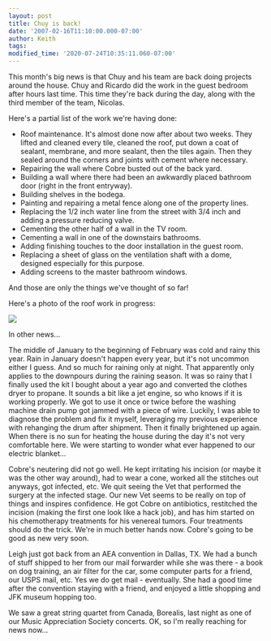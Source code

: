 ```yaml
---
layout: post
title: Chuy is back!
date: '2007-02-16T11:10:00.000-07:00'
author: Keith
tags:
modified_time: '2020-07-24T10:35:11.060-07:00'
---
```

This month's big news is that Chuy and his team are back doing projects
around the house. Chuy and Ricardo did the work in the guest bedroom
after hours last time. This time they're back during the day, along with
the third member of the team, Nicolas.

Here's a partial list of the work we're having done:
- Roof maintenance. It's almost done now after about two weeks. They
lifted and cleaned every tile, cleaned the roof, put down a coat of
sealant, membrane, and more sealant, then the tiles again. Then they
sealed around the corners and joints with cement where necessary.
- Repairing the wall where Cobre busted out of the back yard.
- Building a wall where there had been an awkwardly placed bathroom door
(right in the front entryway).
- Building shelves in the bodega.
- Painting and repairing a metal fence along one of the property
lines.
- Replacing the 1/2 inch water line from the street with 3/4 inch and
adding a pressure reducing valve.
- Cementing the other half of a wall in the TV room.
- Cementing a wall in one of the downstairs bathrooms.
- Adding finishing touches to the door installation in the guest room.
- Replacing a sheet of glass on the ventilation shaft with a dome,
designed especially for this purpose.
- Adding screens to the master bathroom windows.

And those are only the things we've thought of so far!

Here's a photo of the roof work in progress:

[![]({{site.baseurl}}/assets/images/IMG_3938.JPG)]({{site.baseurl}}/assets/images/IMG_3938.JPG)

In other news...

The middle of January to the beginning of February was cold and rainy
this year. Rain in January doesn't happen every year, but it's not
uncommon either I guess. And so much for raining only at night. That
apparently only applies to the downpours during the raining season. It
was so rainy that I finally used the kit I bought about a year ago and
converted the clothes dryer to propane. It sounds a bit like a jet
engine, so who knows if it is working properly. We got to use it once or
twice before the washing machine drain pump got jammed with a piece of
wire. Luckily, I was able to diagnose the problem and fix it myself,
leveraging my previous experience with rehanging the drum after
shipment. Then it finally brightened up again. When there is no sun for
heating the house during the day it's not very comfortable here. We were
starting to wonder what ever happened to our electric blanket...

Cobre's neutering did not go well. He kept irritating his incision (or
maybe it was the other way around), had to wear a cone, worked all the
stitches out anyways, got infected, etc. We quit seeing the Vet that
performed the surgery at the infected stage. Our new Vet seems to be
really on top of things and inspires confidence. He got Cobre on
antibiotics, restitched the incision (making the first one look like a
hack job), and has him started on his chemotherapy treatments for his
venereal tumors. Four treatments should do the trick. We're in much
better hands now. Cobre's going to be good as new very soon.

Leigh just got back from an AEA convention in Dallas, TX. We had a bunch
of stuff shipped to her from our mail forwarder while she was there - a
book on dog training, an air filter for the car, some computer parts for
a friend, our USPS mail, etc. Yes we do get mail - eventually. She had a
good time after the convention staying with a friend, and enjoyed a
little shopping and JFK museum hopping too.

We saw a great string quartet from Canada, Borealis, last night as one
of our Music Appreciation Society concerts. OK, so I'm really reaching
for news now...
